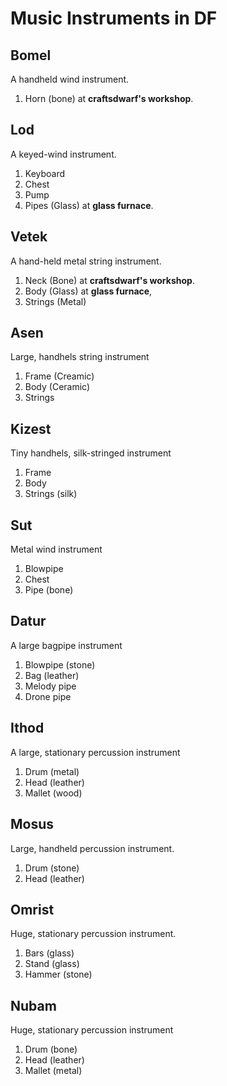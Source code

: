# Music Instruments in DF

## Bomel
A handheld wind instrument.

1. Horn (bone) at __craftsdwarf's workshop__.

## Lod
A keyed-wind instrument.

1. Keyboard
2. Chest
3. Pump
4. Pipes (Glass) at __glass furnace__.

## Vetek
A hand-held metal string instrument.

1. Neck (Bone) at __craftsdwarf's workshop__.
2. Body (Glass) at __glass furnace__,
3. Strings (Metal)

## Asen
Large, handhels string instrument

1. Frame (Creamic)
2. Body (Ceramic)
3. Strings

## Kizest
Tiny handhels, silk-stringed instrument

1. Frame
2. Body
3. Strings (silk)

## Sut
Metal wind instrument

1. Blowpipe
2. Chest
3. Pipe (bone)

## Datur
A large bagpipe instrument

1. Blowpipe (stone)
2. Bag (leather)
3. Melody pipe
4. Drone pipe

## Ithod
A large, stationary percussion instrument

1. Drum (metal)
2. Head (leather)
3. Mallet (wood)

## Mosus
Large, handheld percussion instrument.

1. Drum (stone)
2. Head (leather)

## Omrist
Huge, stationary percussion instrument.

1. Bars (glass)
2. Stand (glass)
3. Hammer (stone)

## Nubam
Huge, stationary percussion instrument

1. Drum (bone)
2. Head (leather)
3. Mallet (metal)
